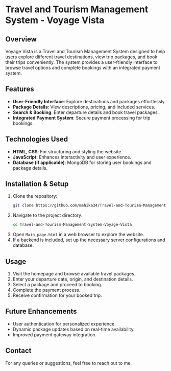 # Travel and Tourism Management System - Voyage Vista

## Overview

Voyage Vista is a Travel and Tourism Management System designed to help users explore different travel destinations, view trip packages, and book their trips conveniently. The system provides a user-friendly interface to browse travel options and complete bookings with an integrated payment system.

## Features

- **User-Friendly Interface**: Explore destinations and packages effortlessly.
- **Package Details**: View descriptions, pricing, and included services.
- **Search & Booking**: Enter departure details and book travel packages.
- **Integrated Payment System**: Secure payment processing for trip bookings.

## Technologies Used

- **HTML, CSS**: For structuring and styling the website.
- **JavaScript**: Enhances interactivity and user experience.
- **Database (if applicable)**: MongoDB for storing user bookings and package details.

## Installation & Setup

1. Clone the repository:
   ```sh
   git clone https://github.com/mahika34/Travel-and-Tourism-Management-System-Voyage-Vista.git
   ```
2. Navigate to the project directory:
   ```sh
   cd Travel-and-Tourism-Management-System-Voyage-Vista
   ```
3. Open `Main_page.html` in a web browser to explore the website.
4. If a backend is included, set up the necessary server configurations and database.

## Usage

1. Visit the homepage and browse available travel packages.
2. Enter your departure date, origin, and destination details.
3. Select a package and proceed to booking.
4. Complete the payment process.
5. Receive confirmation for your booked trip.

## Future Enhancements

- User authentication for personalized experience.
- Dynamic package updates based on real-time availability.
- Improved payment gateway integration.

## Contact

For any queries or suggestions, feel free to reach out to me.

